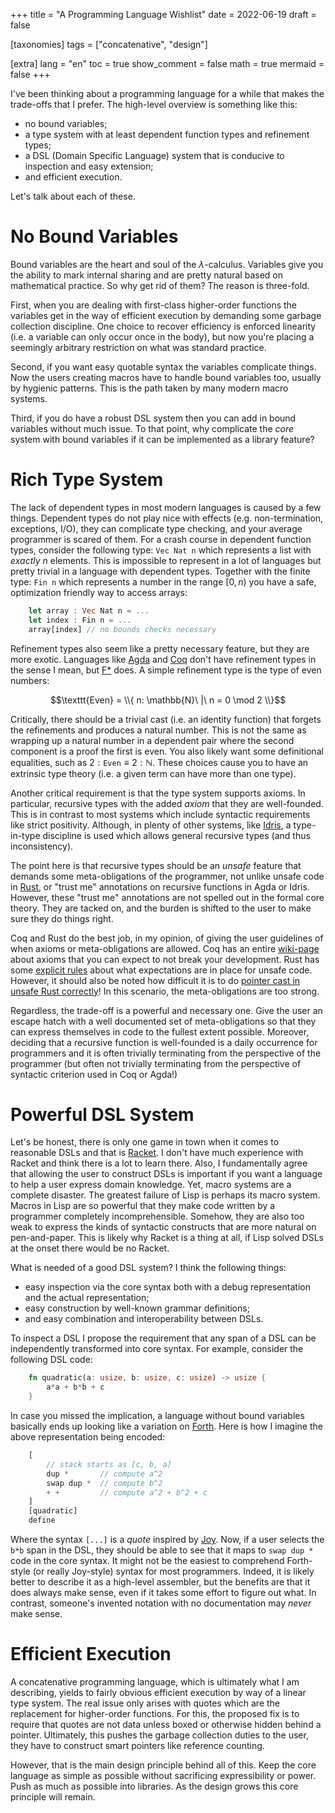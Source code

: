 +++
title = "A Programming Language Wishlist"
date = 2022-06-19
draft = false

[taxonomies]
tags = ["concatenative", "design"]

[extra]
lang = "en"
toc = true
show_comment = false
math = true
mermaid = false
+++

I've been thinking about a programming language for a while that makes the trade-offs that I prefer.
The high-level overview is something like this:
- no bound variables;
- a type system with at least dependent function types and refinement types;
- a DSL (Domain Specific Language) system that is conducive to inspection and easy extension;
- and efficient execution.

<!-- more -->

Let's talk about each of these.

# No Bound Variables

Bound variables are the heart and soul of the $\lambda$-calculus.
Variables give you the ability to mark internal sharing and are pretty natural based on mathematical practice.
So why get rid of them?
The reason is three-fold.

First, when you are dealing with first-class higher-order functions the variables get in the way of efficient execution by demanding some garbage collection discipline.
One choice to recover efficiency is enforced linearity (i.e. a variable can only occur once in the body), but now you're placing a seemingly arbitrary restriction on what was standard practice.

Second, if you want easy quotable syntax the variables complicate things.
Now the users creating macros have to handle bound variables too, usually by hygienic patterns.
This is the path taken by many modern macro systems.

Third, if you do have a robust DSL system then you can add in bound variables without much issue.
To that point, why complicate the _core_ system with bound variables if it can be implemented as a library feature?

# Rich Type System

The lack of dependent types in most modern languages is caused by a few things.
Dependent types do not play nice with effects (e.g. non-termination, exceptions, I/O), they can complicate type checking, and your average programmer is scared of them.
For a crash course in dependent function types, consider the following type: `Vec Nat n` which represents a list with _exactly_ $n$ elements.
This is impossible to represent in a lot of languages but pretty trivial in a language with dependent types.
Together with the finite type: `Fin n` which represents a number in the range $[0, n)$ you have a safe, optimization friendly way to access arrays:

```rust
    let array : Vec Nat n = ...
    let index : Fin n = ...
    array[index] // no bounds checks necessary
```

Refinement types also seem like a pretty necessary feature, but they are more exotic.
Languages like [Agda](https://github.com/agda/agda) and [Coq](https://coq.inria.fr/) don't have refinement types in the sense I mean, but [F*](https://www.fstar-lang.org/) does.
A simple refinement type is the type of even numbers:

$$\texttt{Even} = \\{ n: \mathbb{N}\ |\ n = 0 \mod 2 \\}$$

Critically, there should be a trivial cast (i.e. an identity function) that forgets the refinements and produces a natural number.
This is not the same as wrapping up a natural number in a dependent pair where the second component is a proof the first is even.
You also likely want some definitional equalities, such as $2 : \texttt{Even} \equiv 2 : \mathbb{N}$.
These choices cause you to have an extrinsic type theory (i.e. a given term can have more than one type).

Another critical requirement is that the type system supports axioms.
In particular, recursive types with the added _axiom_ that they are well-founded.
This is in contrast to most systems which include syntactic requirements like strict positivity.
Although, in plenty of other systems, like [Idris](https://www.idris-lang.org/), a type-in-type discipline is used which allows general recursive types (and thus inconsistency).

The point here is that recursive types should be an _unsafe_ feature that demands some meta-obligations of the programmer, not unlike unsafe code in [Rust](https://www.rust-lang.org/), or "trust me" annotations on recursive functions in Agda or Idris.
However, these "trust me" annotations are not spelled out in the formal core theory.
They are tacked on, and the burden is shifted to the user to make sure they do things right.

Coq and Rust do the best job, in my opinion, of giving the user guidelines of when axioms or meta-obligations are allowed.
Coq has an entire [wiki-page](https://github.com/coq/coq/wiki/CoqAndAxioms) about axioms that you can expect to not break your development.
Rust has some [explicit rules](https://doc.rust-lang.org/book/ch19-01-unsafe-rust.html) about what expectations are in place for unsafe code.
However, it should also be noted how difficult it is to do [pointer cast in unsafe Rust correctly](https://gankra.github.io/blah/fix-rust-pointers/)!
In this scenario, the meta-obligations are too strong.

Regardless, the trade-off is a powerful and necessary one.
Give the user an escape hatch with a well documented set of meta-obligations so that they can express themselves in code to the fullest extent possible.
Moreover, deciding that a recursive function is well-founded is a daily occurrence for programmers and it is often trivially terminating from the perspective of the programmer (but often not trivially terminating from the perspective of syntactic criterion used in Coq or Agda!)

# Powerful DSL System

Let's be honest, there is only one game in town when it comes to reasonable DSLs and that is [Racket](https://racket-lang.org/).
I don't have much experience with Racket and think there is a lot to learn there.
Also, I fundamentally agree that allowing the user to construct DSLs is important if you want a language to help a user express domain knowledge.
Yet, macro systems are a complete disaster.
The greatest failure of Lisp is perhaps its macro system.
Macros in Lisp are so powerful that they make code written by a programmer completely incomprehensible.
Somehow, they are also too weak to express the kinds of syntactic constructs that are more natural on pen-and-paper.
This is likely why Racket is a thing at all, if Lisp solved DSLs at the onset there would be no Racket.

What is needed of a good DSL system?
I think the following things:
- easy inspection via the core syntax both with a debug representation and the actual representation;
- easy construction by well-known grammar definitions;
- and easy combination and interoperability between DSLs.

To inspect a DSL I propose the requirement that any span of a DSL can be independently transformed into core syntax.
For example, consider the following DSL code:

```rust
    fn quadratic(a: usize, b: usize, c: usize) -> usize {
        a*a + b*b + c
    }
```

In case you missed the implication, a language without bound variables basically ends up looking like a variation on [Forth](https://www.forth.com/forth/).
Here is how I imagine the above representation being encoded:

```rust
    [
        // stack starts as [c, b, a]
        dup *       // compute a^2
        swap dup *  // compute b^2
        + +         // compute a^2 + b^2 + c
    ]
    [quadratic]
    define
```

Where the syntax `[...]` is a _quote_ inspired by [Joy](https://en.wikipedia.org/wiki/Joy_(programming_language)).
Now, if a user selects the `b*b` span in the DSL, they should be able to see that it maps to `swap dup *` code in the core syntax.
It might not be the easiest to comprehend Forth-style (or really Joy-style) syntax for most programmers.
Indeed, it is likely better to describe it as a high-level assembler, but the benefits are that it does always make sense, even if it takes some effort to figure out what.
In contrast, someone's invented notation with no documentation may _never_ make sense.

# Efficient Execution

A concatenative programming language, which is ultimately what I am describing, yields to fairly obvious efficient execution by way of a linear type system.
The real issue only arises with quotes which are the replacement for higher-order functions.
For this, the proposed fix is to require that quotes are not data unless boxed or otherwise hidden behind a pointer.
Ultimately, this pushes the garbage collection duties to the user, they have to construct smart pointers like reference counting.

However, that is the main design principle behind all of this.
Keep the core language as simple as possible without sacrificing expressibility or power.
Push as much as possible into libraries.
As the design grows this core principle will remain.

